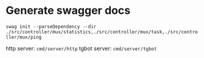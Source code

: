 # Generate swagger docs
`swag init --parseDependency --dir ./src/controller/mux/statistics,./src/controller/mux/task,./src/controller/mux/ping`


http server: `cmd/server/http`
tgbot server: `cmd/server/tgbot`